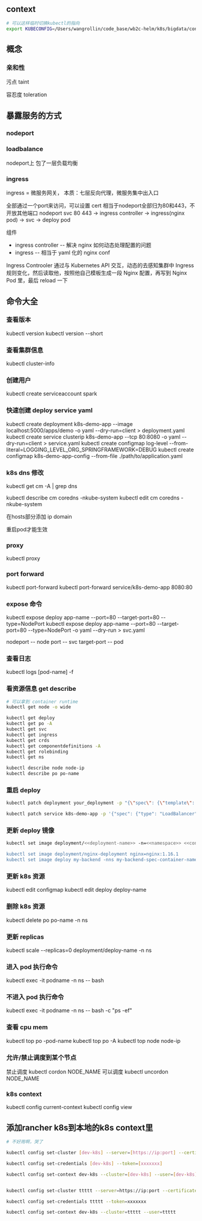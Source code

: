 
## context

```bash
# 可以这样临时切换kubectl的指向
export KUBECONFIG=/Users/wangrollin/code_base/wb2c-helm/k8s/bigdata/config
```


## 概念

### 亲和性

污点 taint

容忍度 toleration

## 暴露服务的方式

### nodeport

### loadbalance

nodeport上 包了一层负载均衡

### ingress

ingress = 微服务网关， 本质：七层反向代理，微服务集中出入口

全部通过一个port来访问，可以设置 cert
相当于nodeport全部归为80和443，不开放其他端口
nodeport svc 80 443 -> ingress controller -> ingress(nginx pod) -> svc -> deploy pod

组件
- ingress controller -- 解决 nginx 如何动态处理配置的问题
- ingress -- 相当于 yaml 化的 nginx conf

Ingress Controoler 通过与 Kubernetes API 交互，动态的去感知集群中 Ingress 规则变化，然后读取他，按照他自己模板生成一段 Nginx 配置，再写到 Nginx Pod 里，最后 reload 一下

## 命令大全

### 查看版本

kubectl version
kubectl version --short

### 查看集群信息

kubectl cluster-info

### 创建用户

kubectl create serviceaccount spark

### 快速创建 deploy service yaml

kubectl create deployment k8s-demo-app --image localhost:5000/apps/demo -o yaml --dry-run=client > deployment.yaml
kubectl create service clusterip k8s-demo-app --tcp 80:8080 -o yaml --dry-run=client > service.yaml
kubectl create configmap log-level --from-literal=LOGGING_LEVEL_ORG_SPRINGFRAMEWORK=DEBUG
kubectl create configmap k8s-demo-app-config --from-file ./path/to/application.yaml

### k8s dns 修改

kubectl get cm -A | grep dns

kubectl describe cm coredns -nkube-system
kubectl edit cm coredns -nkube-system

在hosts部分添加
ip domain

重启pod才能生效

### proxy

kubectl proxy

### port forward

kubectl port-forward
kubectl port-forward service/k8s-demo-app 8080:80

### expose 命令

kubectl expose deploy app-name --port=80 --target-port=80 --type=NodePort
kubectl expose deploy app-name --port=80 --target-port=80 --type=NodePort -o yaml --dry-run > svc.yaml

nodeport -- node
port -- svc
target-port -- pod

### 查看日志

kubectl logs [pod-name] -f

### 看资源信息 get describe

```bash
# 可以拿到 container runtime
kubectl get node -o wide

kubectl get deploy
kubectl get po -A
kubectl get svc
kubectl get ingress
kubectl get crds
kubectl get componentdefinitions -A
kubectl get rolebinding
kubectl get ns

kubectl describe node node-ip
kubectl describe po po-name
```

### 重启 deploy

```bash
kubectl patch deployment your_deployment -p "{\"spec\": {\"template\": {\"metadata\": { \"labels\": {  \"redeploy\": \"$(date +%s)\"}}}}}"

kubectl patch service k8s-demo-app -p '{"spec": {"type": "LoadBalancer", "externalIPs":["172.18.0.2"]}}'

```

### 更新 deploy 镜像

```bash
kubectl set image deployment/<<deployment-name>> -n=<<namespace>> <<container_name>>=<<your_dockerhub_username>>/<<image_name you want to set now>>:<<tag_of_the_image_you_want>>

kubectl set image deployment/nginx-deployment nginx=nginx:1.16.1
kubectl set image deploy my-backend -nns my-backend-spec-container-name=image:version

```

### 更新 k8s 资源

kubectl edit configmap <name of the configmap>
kubectl edit deploy deploy-name

### 删除 k8s 资源

kubectl delete po po-name -n ns

### 更新 replicas

kubectl scale --replicas=0 deployment/deploy-name -n ns

### 进入 pod 执行命令

kubectl exec -it podname -n ns -- bash

### 不进入 pod 执行命令

kubectl exec -it podname -n ns -- bash -c "ps -ef"

### 查看 cpu mem

kubectl top po -pod-name
kubectl top po -A
kubectl top node node-ip

### 允许/禁止调度到某个节点

禁止调度
kubectl cordon NODE_NAME
可以调度
kubectl uncordon NODE_NAME

### k8s context

kubectl config current-context
kubectl config view


## 添加rancher k8s到本地的k8s context里

```bash
# 不好用啊，哭了

kubectl config set-cluster [dev-k8s] --server=[https://ip:port] --certificate-authority-data=[xxxxxxx]

kubectl config set-credentials [dev-k8s] --token=[xxxxxxx]

kubectl config set-context dev-k8s --cluster=[dev-k8s] --user=[dev-k8s]


kubectl config set-cluster ttttt --server=https://ip:port --certificate-authority-data=ttttt

kubectl config set-credentials ttttt --token=xxxxxxx

kubectl config set-context dev-k8s --cluster=ttttt --user=ttttt
```